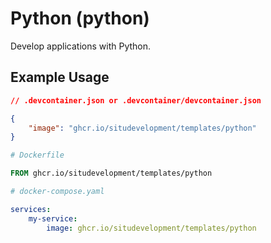 # Python (python)

Develop applications with Python.

## Example Usage

```json
// .devcontainer.json or .devcontainer/devcontainer.json

{
    "image": "ghcr.io/situdevelopment/templates/python"
}
```

```dockerfile
# Dockerfile

FROM ghcr.io/situdevelopment/templates/python
```

```yaml
# docker-compose.yaml

services:
    my-service:
        image: ghcr.io/situdevelopment/templates/python
```
